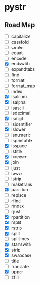# pystr

## Road Map

- [ ] capitalize
- [ ] casefold
- [ ] center
- [ ] count
- [ ] encode
- [x] endswith
- [ ] expandtabs
- [ ] find
- [ ] format
- [ ] format_map
- [ ] index
- [x] isalnum
- [x] isalpha
- [ ] isascii
- [ ] isdecimal
- [x] isdigit
- [ ] isidentifier
- [x] islower
- [ ] isnumeric
- [ ] isprintable
- [x] isspace
- [ ] istitle
- [x] isupper
- [x] join
- [ ] ljust
- [ ] lower
- [ ] lstrip
- [ ] maketrans
- [x] partition
- [ ] replace
- [ ] rfind
- [ ] rindex
- [ ] rjust
- [x] rpartition
- [x] rsplit
- [x] rstrip
- [x] split
- [ ] splitlines
- [x] startswith
- [x] strip
- [x] swapcase
- [ ] title
- [ ] translate
- [x] upper
- [ ] zfill